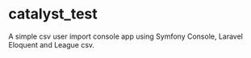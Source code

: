 # catalyst_test
A simple csv user import console app using Symfony Console, Laravel Eloquent and League csv.

